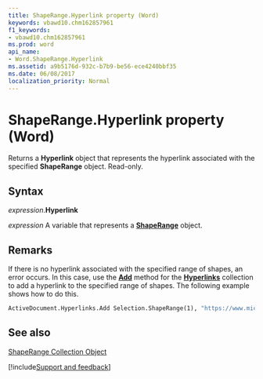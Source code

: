 ```yaml
---
title: ShapeRange.Hyperlink property (Word)
keywords: vbawd10.chm162857961
f1_keywords:
- vbawd10.chm162857961
ms.prod: word
api_name:
- Word.ShapeRange.Hyperlink
ms.assetid: a9b5176d-932c-b7b9-be56-ece4240bbf35
ms.date: 06/08/2017
localization_priority: Normal
---
```



# ShapeRange.Hyperlink property (Word)

Returns a  **Hyperlink** object that represents the hyperlink associated with the specified **ShapeRange** object. Read-only.


## Syntax

_expression_.**Hyperlink**

_expression_ A variable that represents a **[ShapeRange](Word.shaperange.md)** object.


## Remarks

If there is no hyperlink associated with the specified range of shapes, an error occurs. In this case, use the  **[Add](Word.Hyperlinks.Add.md)** method for the **[Hyperlinks](Word.hyperlinks.md)** collection to add a hyperlink to the specified range of shapes. The following example shows how to do this.


```vb
ActiveDocument.Hyperlinks.Add Selection.ShapeRange(1), "https://www.microsoft.com"
```


## See also


[ShapeRange Collection Object](Word.shaperange.md)

[!include[Support and feedback](~/includes/feedback-boilerplate.md)]